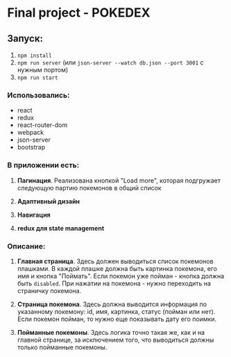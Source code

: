 # Final project - POKEDEX

## Запуск:

1. `npm install`
2. `npm run server` (или `json-server --watch db.json --port 3001` с нужным портом)
3. `npm run start`

### Использовались:
* react
* redux
* react-router-dom
* webpack
* json-server
* bootstrap

### В приложении есть:

1. **Пагинация**. Реализована кнопкой "Load more", которая подгружает следующую партию покемонов в общий список

2. **Адаптивный дизайн**

3. **Навигация**

4. **redux для state management**

### Описание:

1. **Главная страница**. Здесь должен выводиться список покемонов плашками. В каждой плашке должна быть картинка покемона, его имя и кнопка "Поймать". Если покемон уже пойман - кнопка должна быть `disabled`. При нажатии на покемона - нужно переходить на страничку покемона.

2. **Страница покемона**. Здесь должна выводится информация по указанному покемону: id, имя, картинка, статус (пойман или нет). Если покемон пойман, то нужно еще показывать дату его поимки.

3. **Пойманные покемоны**. Здесь логика точно такая же, как и на главной странице, за исключением того, что выводиться должны только пойманные покемоны.

